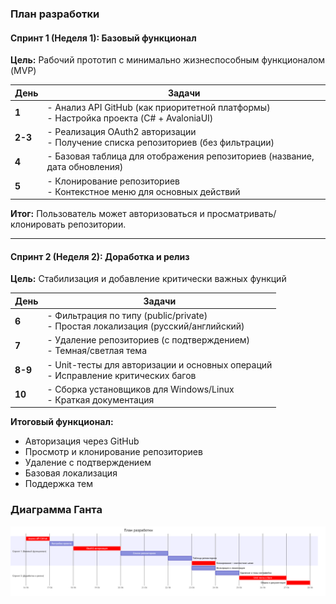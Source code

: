 ### **План разработки**

#### **Спринт 1 (Неделя 1): Базовый функционал**
**Цель:** Рабочий прототип с минимально жизнеспособным функционалом (MVP)

| День | Задачи |
|------|--------|
| **1** | - Анализ API GitHub (как приоритетной платформы)<br>- Настройка проекта (C# + AvaloniaUI) |
| **2-3** | - Реализация OAuth2 авторизации<br>- Получение списка репозиториев (без фильтрации) |
| **4** | - Базовая таблица для отображения репозиториев (название, дата обновления) |
| **5** | - Клонирование репозиториев <br>- Контекстное меню для основных действий |

**Итог:** Пользователь может авторизоваться и просматривать/клонировать репозитории.

---

#### **Спринт 2 (Неделя 2): Доработка и релиз**
**Цель:** Стабилизация и добавление критически важных функций

| День | Задачи |
|------|--------|
| **6** | - Фильтрация по типу (public/private)<br>- Простая локализация (русский/английский) |
| **7** | - Удаление репозиториев (с подтверждением)<br>- Темная/светлая тема |
| **8-9** | - Unit-тесты для авторизации и основных операций<br>- Исправление критических багов |
| **10** | - Сборка установщиков для Windows/Linux<br>- Краткая документация |

**Итоговый функционал:**
-  Авторизация через GitHub
-  Просмотр и клонирование репозиториев
-  Удаление с подтверждением
-  Базовая локализация
-  Поддержка тем

### **Диаграмма Ганта**
![диаграмма](диаграммы\гант.png)